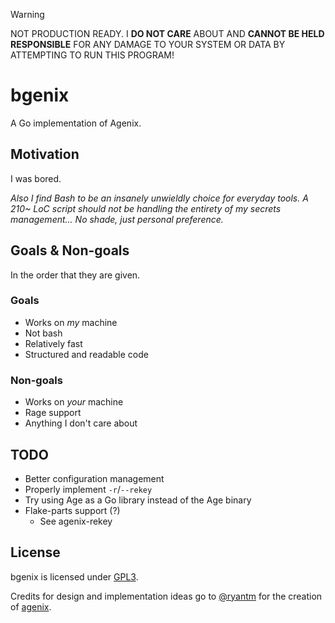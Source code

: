 <!-- deno-fmt-ignore-start -->

> [!WARNING]
> NOT PRODUCTION READY. I **DO NOT CARE** ABOUT AND **CANNOT BE HELD RESPONSIBLE**
> FOR ANY DAMAGE TO YOUR SYSTEM OR DATA BY ATTEMPTING TO RUN THIS PROGRAM!

<!-- deno-fmt-ignore-end -->

# bgenix

A Go implementation of Agenix.

## Motivation

I was bored.

_Also I find Bash to be an insanely unwieldly choice for everyday tools. A 210~
LoC script should not be handling the entirety of my secrets management... No
shade, just personal preference._

## Goals & Non-goals

In the order that they are given.

### Goals

- Works on _my_ machine
- Not bash
- Relatively fast
- Structured and readable code

### Non-goals

- Works on _your_ machine
- Rage support
- Anything I don't care about

## TODO

- Better configuration management
- Properly implement `-r`/`--rekey`
- Try using Age as a Go library instead of the Age binary
- Flake-parts support (?)
  - See agenix-rekey

## License

bgenix is licensed under [GPL3](LICENSE).

Credits for design and implementation ideas go to
[@ryantm](https://github.com/ryantm) for the creation of
[agenix](https://github.com/ryantm/agenix).
